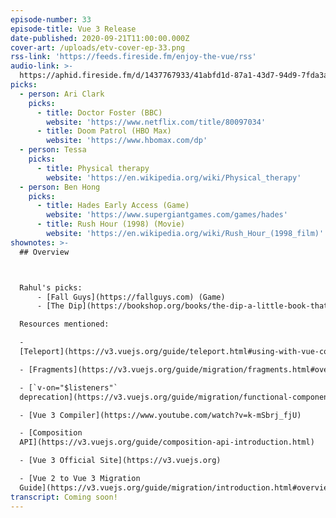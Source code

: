 ```yaml
---
episode-number: 33
episode-title: Vue 3 Release
date-published: 2020-09-21T11:00:00.000Z
cover-art: /uploads/etv-cover-ep-33.png
rss-link: 'https://feeds.fireside.fm/enjoy-the-vue/rss'
audio-link: >-
  https://aphid.fireside.fm/d/1437767933/41abfd1d-87a1-43d7-94d9-7fda3a5120e1/4fd78261-313b-4f27-9614-f0c3887aac02.mp3
picks:
  - person: Ari Clark
    picks:
      - title: Doctor Foster (BBC)
        website: 'https://www.netflix.com/title/80097034'
      - title: Doom Patrol (HBO Max)
        website: 'https://www.hbomax.com/dp'
  - person: Tessa
    picks:
      - title: Physical therapy
        website: 'https://en.wikipedia.org/wiki/Physical_therapy'
  - person: Ben Hong
    picks:
      - title: Hades Early Access (Game)
        website: 'https://www.supergiantgames.com/games/hades'
      - title: Rush Hour (1998) (Movie)
        website: 'https://en.wikipedia.org/wiki/Rush_Hour_(1998_film)'
shownotes: >-
  ## Overview



  Rahul's picks:
      - [Fall Guys](https://fallguys.com) (Game)
      - [The Dip](https://bookshop.org/books/the-dip-a-little-book-that-teaches-you-when-to-quit-and-when-to-stick), Seth Godin (Book)

  Resources mentioned:

  -
  [Teleport](https://v3.vuejs.org/guide/teleport.html#using-with-vue-components)

  - [Fragments](https://v3.vuejs.org/guide/migration/fragments.html#overview)

  - [`v-on="$listeners"`
  deprecation](https://v3.vuejs.org/guide/migration/functional-components.html#components-created-by-functions)

  - [Vue 3 Compiler](https://www.youtube.com/watch?v=k-mSbrj_fjU)

  - [Composition
  API](https://v3.vuejs.org/guide/composition-api-introduction.html)

  - [Vue 3 Official Site](https://v3.vuejs.org)

  - [Vue 2 to Vue 3 Migration
  Guide](https://v3.vuejs.org/guide/migration/introduction.html#overview)
transcript: Coming soon!
---
```

